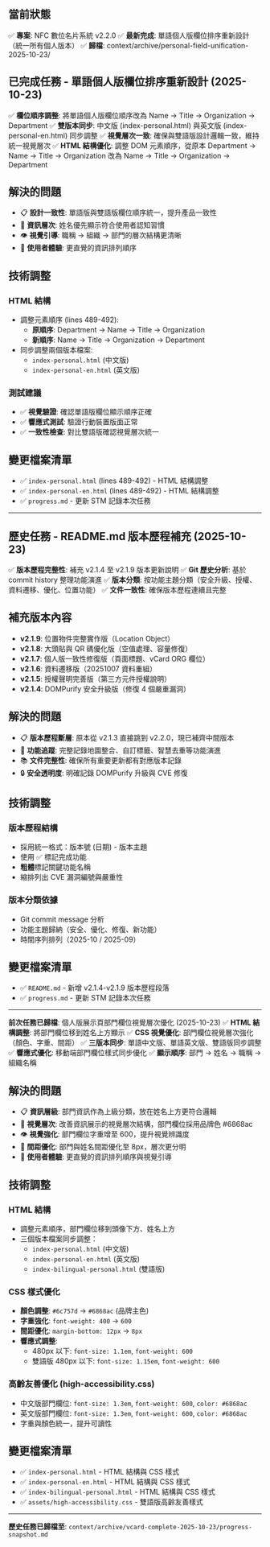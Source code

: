 ## 當前狀態
✅ **專案**: NFC 數位名片系統 v2.2.0
✅ **最新完成**: 單語個人版欄位排序重新設計（統一所有個人版本）
✅ **歸檔**: context/archive/personal-field-unification-2025-10-23/

## 已完成任務 - 單語個人版欄位排序重新設計 (2025-10-23)
✅ **欄位順序調整**: 將單語個人版欄位順序改為 Name → Title → Organization → Department
✅ **雙版本同步**: 中文版 (index-personal.html) 與英文版 (index-personal-en.html) 同步調整
✅ **視覺層次一致**: 確保與雙語版設計邏輯一致，維持統一視覺層次
✅ **HTML 結構優化**: 調整 DOM 元素順序，從原本 Department → Name → Title → Organization 改為 Name → Title → Organization → Department

## 解決的問題
- 📋 **設計一致性**: 單語版與雙語版欄位順序統一，提升產品一致性
- 🎯 **資訊層次**: 姓名優先顯示符合使用者認知習慣
- 👁️ **視覺引導**: 職稱 → 組織 → 部門的層次結構更清晰
- 📱 **使用者體驗**: 更直覺的資訊排列順序

## 技術調整
### HTML 結構
- 調整元素順序 (lines 489-492):
  - **原順序**: Department → Name → Title → Organization
  - **新順序**: Name → Title → Organization → Department
- 同步調整兩個版本檔案:
  - `index-personal.html` (中文版)
  - `index-personal-en.html` (英文版)

### 測試建議
- ✅ **視覺驗證**: 確認單語版欄位顯示順序正確
- ✅ **響應式測試**: 驗證行動裝置版面正常
- ✅ **一致性檢查**: 對比雙語版確認視覺層次統一

## 變更檔案清單
- ✅ `index-personal.html` (lines 489-492) - HTML 結構調整
- ✅ `index-personal-en.html` (lines 489-492) - HTML 結構調整
- ✅ `progress.md` - 更新 STM 記錄本次任務

---
## 歷史任務 - README.md 版本歷程補充 (2025-10-23)
✅ **版本歷程完整性**: 補充 v2.1.4 至 v2.1.9 版本更新說明
✅ **Git 歷史分析**: 基於 commit history 整理功能演進
✅ **版本分類**: 按功能主題分類（安全升級、授權、資料遷移、優化、位置功能）
✅ **文件一致性**: 確保版本歷程連續且完整

## 補充版本內容
- **v2.1.9**: 位置物件完整實作版（Location Object）
- **v2.1.8**: 大頭貼與 QR 碼優化版（空值處理、容量修復）
- **v2.1.7**: 個人版一致性修復版（頁面標題、vCard ORG 欄位）
- **v2.1.6**: 資料遷移版（20251007 資料重組）
- **v2.1.5**: 授權聲明完善版（第三方元件授權說明）
- **v2.1.4**: DOMPurify 安全升級版（修復 4 個嚴重漏洞）

## 解決的問題
- 📋 **版本歷程斷層**: 原本從 v2.1.3 直接跳到 v2.2.0，現已補齊中間版本
- 🎯 **功能追蹤**: 完整記錄地圖整合、自訂標籤、智慧去重等功能演進
- 📚 **文件完整性**: 確保所有重要更新都有對應版本記錄
- 🔒 **安全透明度**: 明確記錄 DOMPurify 升級與 CVE 修復

## 技術調整
### 版本歷程結構
- 採用統一格式：版本號 (日期) - 版本主題
- 使用 ✅ 標記完成功能
- **粗體**標記關鍵功能名稱
- 縮排列出 CVE 漏洞編號與嚴重性

### 版本分類依據
- Git commit message 分析
- 功能主題歸納（安全、優化、修復、新功能）
- 時間序列排列（2025-10 / 2025-09）

## 變更檔案清單
- ✅ `README.md` - 新增 v2.1.4-v2.1.9 版本歷程段落
- ✅ `progress.md` - 更新 STM 記錄本次任務

---
**前次任務已歸檔**: 個人版展示頁部門欄位視覺層次優化 (2025-10-23)
✅ **HTML 結構調整**: 將部門欄位移到姓名上方顯示
✅ **CSS 視覺優化**: 部門欄位視覺層次強化（顏色、字重、間距）
✅ **三版本同步**: 單語中文版、單語英文版、雙語版同步調整
✅ **響應式優化**: 移動端部門欄位樣式同步優化
✅ **顯示順序**: 部門 → 姓名 → 職稱 → 組織名稱

## 解決的問題
- 📋 **資訊層級**: 部門資訊作為上級分類，放在姓名上方更符合邏輯
- 🎨 **視覺層次**: 改善資訊展示的視覺層次結構，部門欄位採用品牌色 #6868ac
- 👁️ **視覺強化**: 部門欄位字重增至 600，提升視覺辨識度
- 📏 **間距優化**: 部門與姓名間距優化至 8px，層次更分明
- 📱 **使用者體驗**: 更直覺的資訊排列順序與視覺引導

## 技術調整
### HTML 結構
- 調整元素順序，部門欄位移到頭像下方、姓名上方
- 三個版本檔案同步調整：
  - `index-personal.html` (中文版)
  - `index-personal-en.html` (英文版)
  - `index-bilingual-personal.html` (雙語版)

### CSS 樣式優化
- **顏色調整**: `#6c757d` → `#6868ac` (品牌主色)
- **字重強化**: `font-weight: 400` → `600`
- **間距優化**: `margin-bottom: 12px` → `8px`
- **響應式調整**:
  - 480px 以下: `font-size: 1.1em`, `font-weight: 600`
  - 雙語版 480px 以下: `font-size: 1.15em`, `font-weight: 600`

### 高齡友善優化 (high-accessibility.css)
- 中文版部門欄位: `font-size: 1.3em`, `font-weight: 600`, `color: #6868ac`
- 英文版部門欄位: `font-size: 1.3em`, `font-weight: 600`, `color: #6868ac`
- 字重與顏色統一，提升可讀性

## 變更檔案清單
- ✅ `index-personal.html` - HTML 結構與 CSS 樣式
- ✅ `index-personal-en.html` - HTML 結構與 CSS 樣式
- ✅ `index-bilingual-personal.html` - HTML 結構與 CSS 樣式
- ✅ `assets/high-accessibility.css` - 雙語版高齡友善樣式

---
**歷史任務已歸檔至**: `context/archive/vcard-complete-2025-10-23/progress-snapshot.md`
